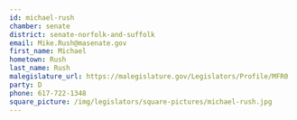```yaml
---
id: michael-rush
chamber: senate
district: senate-norfolk-and-suffolk
email: Mike.Rush@masenate.gov
first_name: Michael
hometown: Rush
last_name: Rush
malegislature_url: https://malegislature.gov/Legislators/Profile/MFR0
party: D
phone: 617-722-1348
square_picture: /img/legislators/square-pictures/michael-rush.jpg
---
```

